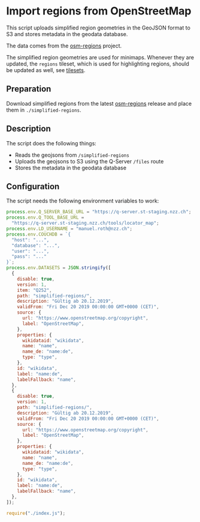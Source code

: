 # Import regions from OpenStreetMap

This script uploads simplified region geometries in the GeoJSON format to S3 and stores metadata in the geodata database.

The data comes from the [osm-regions](https://github.com/nzzdev/osm-regions) project.

The simplified region geometries are used for minimaps. Whenever they are updated, the `regions` tileset, which is used
for highlighting regions, should be updated as well, see [tilesets](../../../tilesets).

## Preparation

Download simplified regions from the latest [osm-regions](https://github.com/nzzdev/osm-regions) release and place them in `./simplified-regions`.

## Description

The script does the following things:

- Reads the geojsons from `/simplified-regions`
- Uploads the geojsons to S3 using the Q-Server `/files` route
- Stores the metadata in the geodata database

## Configuration

The script needs the following environment variables to work:

```js
process.env.Q_SERVER_BASE_URL = "https://q-server.st-staging.nzz.ch";
process.env.Q_TOOL_BASE_URL =
  "https://q-server.st-staging.nzz.ch/tools/locator_map";
process.env.LD_USERNAME = "manuel.roth@nzz.ch";
process.env.COUCHDB = `{
  "host": "...",
  "database": "...",
  "user": "...",
  "pass": "..."
}`;
process.env.DATASETS = JSON.stringify([
  {
    disable: true,
    version: 1,
    item: "Q252",
    path: "simplified-regions/",
    description: "Gültig ab 20.12.2019",
    validFrom: "Fri Dec 20 2019 00:00:00 GMT+0000 (CET)",
    source: {
      url: "https://www.openstreetmap.org/copyright",
      label: "OpenStreetMap",
    },
    properties: {
      wikidataid: "wikidata",
      name: "name",
      name_de: "name:de",
      type: "type",
    },
    id: "wikidata",
    label: "name:de",
    labelFallback: "name",
  },
  {
    disable: true,
    version: 1,
    path: "simplified-regions/",
    description: "Gültig ab 20.12.2019",
    validFrom: "Fri Dec 20 2019 00:00:00 GMT+0000 (CET)",
    source: {
      url: "https://www.openstreetmap.org/copyright",
      label: "OpenStreetMap",
    },
    properties: {
      wikidataid: "wikidata",
      name: "name",
      name_de: "name:de",
      type: "type",
    },
    id: "wikidata",
    label: "name:de",
    labelFallback: "name",
  },
]);

require("./index.js");
```
